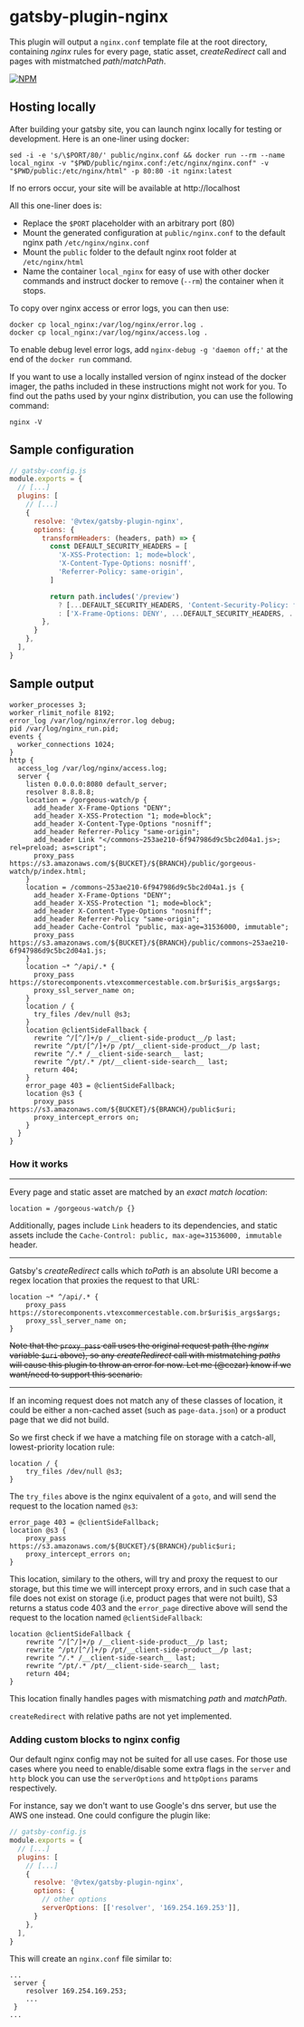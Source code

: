 # gatsby-plugin-nginx

This plugin will output a `nginx.conf` template file at the root directory, containing *nginx* rules for every page, static asset, *createRedirect* call and pages with mistmatched *path*/*matchPath*.

[![NPM](https://img.shields.io/npm/v/@vtex/gatsby-plugin-nginx.svg)](https://www.npmjs.com/package/@vtex/gatsby-plugin-nginx) 

## Hosting locally

After building your gatsby site, you can launch nginx locally for testing or development. Here is an one-liner using docker:

```console
sed -i -e 's/\$PORT/80/' public/nginx.conf && docker run --rm --name local_nginx -v "$PWD/public/nginx.conf:/etc/nginx/nginx.conf" -v "$PWD/public:/etc/nginx/html" -p 80:80 -it nginx:latest
```

If no errors occur, your site will be available at http://localhost

All this one-liner does is:
- Replace the `$PORT` placeholder with an arbitrary port (80)
- Mount the generated configuration at `public/nginx.conf` to the default nginx path `/etc/nginx/nginx.conf`
- Mount the `public` folder to the default nginx root folder at `/etc/nginx/html`
- Name the container `local_nginx` for easy of use with other docker commands and instruct docker to remove (`--rm`) the container when it stops.

To copy over nginx access or error logs, you can then use:

```console
docker cp local_nginx:/var/log/nginx/error.log .
docker cp local_nginx:/var/log/nginx/access.log .
```

To enable debug level error logs, add `nginx-debug -g 'daemon off;'` at the end of the `docker run` command.

If you want to use a locally installed version of nginx instead of the docker imager, the paths included in these instructions might not work for you. To find out the paths used by your nginx distribution, you can use the following command:

```console
nginx -V
```

## Sample configuration


```js
// gatsby-config.js
module.exports = {
  // [...]
  plugins: [
    // [...]
    {
      resolve: '@vtex/gatsby-plugin-nginx',
      options: {
        transformHeaders: (headers, path) => {
          const DEFAULT_SECURITY_HEADERS = [
            'X-XSS-Protection: 1; mode=block',
            'X-Content-Type-Options: nosniff',
            'Referrer-Policy: same-origin',
          ]

          return path.includes('/preview')
            ? [...DEFAULT_SECURITY_HEADERS, 'Content-Security-Policy: frame-src https://*.myvtex.com/', ...headers]
            : ['X-Frame-Options: DENY', ...DEFAULT_SECURITY_HEADERS, ...headers]
        },
      }
    },
  ],
}
```

## Sample output

```nginx
worker_processes 3;
worker_rlimit_nofile 8192;
error_log /var/log/nginx/error.log debug;
pid /var/log/nginx_run.pid;
events {
  worker_connections 1024;
}
http {
  access_log /var/log/nginx/access.log;
  server {
    listen 0.0.0.0:8080 default_server;
    resolver 8.8.8.8;
    location = /gorgeous-watch/p {
      add_header X-Frame-Options "DENY";
      add_header X-XSS-Protection "1; mode=block";
      add_header X-Content-Type-Options "nosniff";
      add_header Referrer-Policy "same-origin";
      add_header Link "</commons~253ae210-6f947986d9c5bc2d04a1.js>; rel=preload; as=script";
      proxy_pass https://s3.amazonaws.com/${BUCKET}/${BRANCH}/public/gorgeous-watch/p/index.html;
    }
    location = /commons~253ae210-6f947986d9c5bc2d04a1.js {
      add_header X-Frame-Options "DENY";
      add_header X-XSS-Protection "1; mode=block";
      add_header X-Content-Type-Options "nosniff";
      add_header Referrer-Policy "same-origin";
      add_header Cache-Control "public, max-age=31536000, immutable";
      proxy_pass https://s3.amazonaws.com/${BUCKET}/${BRANCH}/public/commons~253ae210-6f947986d9c5bc2d04a1.js;
    }
    location ~* ^/api/.* {
      proxy_pass https://storecomponents.vtexcommercestable.com.br$uri$is_args$args;
      proxy_ssl_server_name on;
    }
    location / {
      try_files /dev/null @s3;
    }
    location @clientSideFallback {
      rewrite ^/[^/]+/p /__client-side-product__/p last;
      rewrite ^/pt/[^/]+/p /pt/__client-side-product__/p last;
      rewrite ^/.* /__client-side-search__ last;
      rewrite ^/pt/.* /pt/__client-side-search__ last;
      return 404;
    }
    error_page 403 = @clientSideFallback;
    location @s3 {
      proxy_pass https://s3.amazonaws.com/${BUCKET}/${BRANCH}/public$uri;
      proxy_intercept_errors on;
    }
  }
}
```

### How it works

---

Every page and static asset are matched by an *exact match location*:
```nginx
location = /gorgeous-watch/p {}
```

Additionally, pages include `Link` headers to its dependencies, and static assets include the `Cache-Control: public, max-age=31536000, immutable` header.

---

Gatsby's *createRedirect* calls which *toPath* is an absolute URI become a regex location that proxies the request to that URL:

```nginx
location ~* ^/api/.* {
    proxy_pass https://storecomponents.vtexcommercestable.com.br$uri$is_args$args;
    proxy_ssl_server_name on;
}
```

~~Note that the `proxy_pass` call uses the original request path (the *nginx* variable `$uri` above), so any *createRedirect* call with mistmatching *paths* will cause this plugin to throw an error for now. Let me (@cezar) know if we want/need to support this scenario.~~

---

If an incoming request does not match any of these classes of location, it could be either a non-cached asset (such as `page-data.json`) or a product page that we did not build.

So we first check if we have a matching file on storage with a catch-all, lowest-priority location rule:

```nginx
location / {
    try_files /dev/null @s3;
}
```

The `try_files` above is the nginx equivalent of a `goto`, and will send the request to the location named `@s3`:

```nginx
error_page 403 = @clientSideFallback;
location @s3 {
    proxy_pass https://s3.amazonaws.com/${BUCKET}/${BRANCH}/public$uri;
    proxy_intercept_errors on;
}
```

This location, similary to the others, will try and proxy the request to our storage, but this time we will intercept proxy errors, and in such case that a file does not exist on storage (i.e, product pages that were not built), S3 returns a status code 403 and the `error_page` directive above will send the request to the location named `@clientSideFallback`:

```nginx
location @clientSideFallback {
    rewrite ^/[^/]+/p /__client-side-product__/p last;
    rewrite ^/pt/[^/]+/p /pt/__client-side-product__/p last;
    rewrite ^/.* /__client-side-search__ last;
    rewrite ^/pt/.* /pt/__client-side-search__ last;
    return 404;
}
```

This location finally handles pages with mismatching *path* and *matchPath*.

`createRedirect` with relative paths are not yet implemented. 

### Adding custom blocks to nginx config
Our default nginx config may not be suited for all use cases. For those use cases where you need to enable/disable some extra flags in the `server` and `http` block you can use the `serverOptions` and `httpOptions` params respectively. 

For instance, say we don't want to use Google's dns server, but use the AWS one instead. One could configure the plugin like:
```js
// gatsby-config.js
module.exports = {
  // [...]
  plugins: [
    // [...]
    {
      resolve: '@vtex/gatsby-plugin-nginx',
      options: {
        // other options
        serverOptions: [['resolver', '169.254.169.253']],
      }
    },
  ],
}
```

This will create an `nginx.conf` file similar to: 
```
...
 server {
    resolver 169.254.169.253;
    ...
 }
...
```
